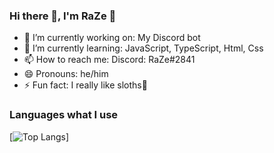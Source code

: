 ### Hi there 👋, I'm RaZe 🦥


- 🔭 I’m currently working on: My Discord bot
- 🌱 I’m currently learning: JavaScript, TypeScript, Html, Css
- 📫 How to reach me: Discord: RaZe#2841
- 😄 Pronouns: he/him
- ⚡ Fun fact: I really like sloths🦥


### Languages what I use

[![Top Langs](https://github-readme-stats.vercel.app/api/top-langs/?username=razegame)]



